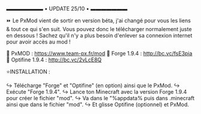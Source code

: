 ▬▬▬▬▬▬▬ • UPDATE 25/10 • ▬▬▬▬▬▬▬

⏩ Le PxMod vient de sortir en version béta, j'ai changé pour vous les liens & tout ce qui s'en suit. Vous pouvez donc le télécharger normalement juste en dessous ! Sachez qu'il n'y a plus besoin d'enlever sa connexion internet pour avoir accès au mod !

📶 PxMOD : https://www.team-px.fr/mod
📶 Forge 1.9.4 : http://bc.vc/fsE3pia 
📶 Optifine 1.9.4 : http://bc.vc/2vLcE8Q

⭐️INSTALLATION : 

↪️ Télécharge "Forge" et "Optifine" (en option) ainsi que le PxMod.
↪️ Exécute "Forge 1.9.4".
↪️ Lance ton Minecraft avec la version Forge 1.9.4 pour créer le fichier "mod".
↪️ Va dans le "%appdata% puis dans .minecraft ainsi que dans le fichier "mod".
↪️ Et glisse Optifine (optionnel) et PxMod.
